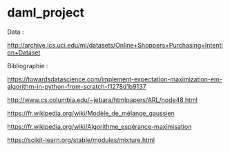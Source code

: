 # daml_project

Data :

http://archive.ics.uci.edu/ml/datasets/Online+Shoppers+Purchasing+Intention+Dataset





Bibliographie :

https://towardsdatascience.com/implement-expectation-maximization-em-algorithm-in-python-from-scratch-f1278d1b9137


http://www.cs.columbia.edu/~jebara/htmlpapers/ARL/node48.html


https://fr.wikipedia.org/wiki/Modèle_de_mélange_gaussien


https://fr.wikipedia.org/wiki/Algorithme_espérance-maximisation


https://scikit-learn.org/stable/modules/mixture.html
